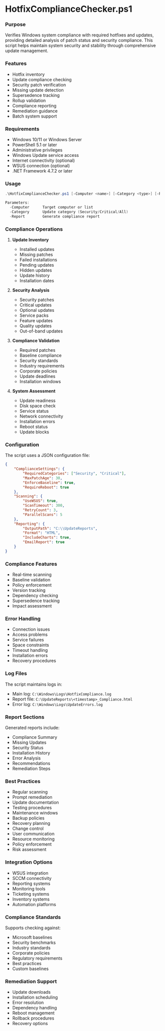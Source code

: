 # HotfixComplianceChecker.ps1

### Purpose
Verifies Windows system compliance with required hotfixes and updates, providing detailed analysis of patch status and security compliance. This script helps maintain system security and stability through comprehensive update management.

### Features
- Hotfix inventory
- Update compliance checking
- Security patch verification
- Missing update detection
- Supersedence tracking
- Rollup validation
- Compliance reporting
- Remediation guidance
- Batch system support

### Requirements
- Windows 10/11 or Windows Server
- PowerShell 5.1 or later
- Administrative privileges
- Windows Update service access
- Internet connectivity (optional)
- WSUS connection (optional)
- .NET Framework 4.7.2 or later

### Usage
```powershell
.\HotfixComplianceChecker.ps1 [-Computer <name>] [-Category <type>] [-Report]

Parameters:
  -Computer      Target computer or list
  -Category      Update category (Security/Critical/All)
  -Report        Generate compliance report
```

### Compliance Operations

1. **Update Inventory**
   - Installed updates
   - Missing patches
   - Failed installations
   - Pending updates
   - Hidden updates
   - Update history
   - Installation dates

2. **Security Analysis**
   - Security patches
   - Critical updates
   - Optional updates
   - Service packs
   - Feature updates
   - Quality updates
   - Out-of-band updates

3. **Compliance Validation**
   - Required patches
   - Baseline compliance
   - Security standards
   - Industry requirements
   - Corporate policies
   - Update deadlines
   - Installation windows

4. **System Assessment**
   - Update readiness
   - Disk space check
   - Service status
   - Network connectivity
   - Installation errors
   - Reboot status
   - Update blocks

### Configuration
The script uses a JSON configuration file:
```json
{
    "ComplianceSettings": {
        "RequiredCategories": ["Security", "Critical"],
        "MaxPatchAge": 30,
        "EnforceBaseline": true,
        "RequireReboot": true
    },
    "Scanning": {
        "UseWSUS": true,
        "ScanTimeout": 300,
        "RetryCount": 3,
        "ParallelScans": 5
    },
    "Reporting": {
        "OutputPath": "C:\\UpdateReports",
        "Format": "HTML",
        "IncludeCharts": true,
        "EmailReport": true
    }
}
```

### Compliance Features
- Real-time scanning
- Baseline validation
- Policy enforcement
- Version tracking
- Dependency checking
- Supersedence tracking
- Impact assessment

### Error Handling
- Connection issues
- Access problems
- Service failures
- Space constraints
- Timeout handling
- Installation errors
- Recovery procedures

### Log Files
The script maintains logs in:
- Main log: `C:\Windows\Logs\HotfixCompliance.log`
- Report file: `C:\UpdateReports\<timestamp>_Compliance.html`
- Error log: `C:\Windows\Logs\UpdateErrors.log`

### Report Sections
Generated reports include:
- Compliance Summary
- Missing Updates
- Security Status
- Installation History
- Error Analysis
- Recommendations
- Remediation Steps

### Best Practices
- Regular scanning
- Prompt remediation
- Update documentation
- Testing procedures
- Maintenance windows
- Backup policies
- Recovery planning
- Change control
- User communication
- Resource monitoring
- Policy enforcement
- Risk assessment

### Integration Options
- WSUS integration
- SCCM connectivity
- Reporting systems
- Monitoring tools
- Ticketing systems
- Inventory systems
- Automation platforms

### Compliance Standards
Supports checking against:
- Microsoft baselines
- Security benchmarks
- Industry standards
- Corporate policies
- Regulatory requirements
- Best practices
- Custom baselines

### Remediation Support
- Update downloads
- Installation scheduling
- Error resolution
- Dependency handling
- Reboot management
- Rollback procedures
- Recovery options
